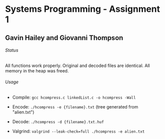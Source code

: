 # Systems Programming - Assignment 1
## Gavin Hailey and Giovanni Thompson

###### Status
All functions work properly. Original and decoded files are identical. All memory in the heap was freed.

###### Usage
- Compile:
  `gcc hcompress.c linkedList.c -o hcompress -Wall`

- Encode:
  `./hcompress -e {filename}.txt`
  (tree generated from "alien.txt")

- Decode:
  `./hcompress -d {filename}.txt.huf`

- Valgrind:
  `valgrind --leak-check=full ./hcompress -e alien.txt`
